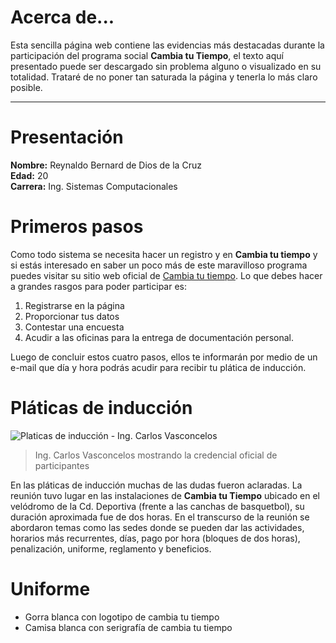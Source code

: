 # Acerca de...
Esta sencilla página web contiene las evidencias más destacadas durante la participación del programa social **Cambia tu Tiempo**, el texto aquí presentado puede ser descargado sin problema alguno o visualizado en su totalidad. Trataré de no poner tan saturada la página y tenerla lo más claro posible.


----------


# Presentación
**Nombre:** Reynaldo Bernard de Dios de la Cruz<br>
**Edad:** 20<br>
**Carrera:** Ing. Sistemas Computacionales

# Primeros pasos
Como todo sistema se necesita hacer un registro y en **Cambia tu tiempo** y si estás interesado en saber un poco más de este maravilloso programa puedes visitar su sitio web oficial de [Cambia tu tiempo](http://cambiatutiempo.mx/).
Lo que debes hacer a grandes rasgos para poder participar es:<br>
1. Registrarse en la página<br>
2. Proporcionar tus datos<br>
3. Contestar una encuesta<br>
4. Acudir a las oficinas para la entrega de documentación personal.<br>

Luego de concluir estos cuatro pasos, ellos te informarán por medio de un e-mail que día y hora podrás acudir para recibir tu plática de inducción.

# Pláticas de inducción
![Platicas de inducción - Ing. Carlos Vasconcelos](http://www.mediafire.com/convkey/f44c/p17l0svvnqke9bczg.jpg "Platica de induccion - CTT")

> Ing. Carlos Vasconcelos mostrando la credencial oficial de participantes

En las pláticas de inducción muchas de las dudas fueron aclaradas. La reunión tuvo lugar en las instalaciones de **Cambia tu Tiempo** ubicado en el velódromo de la Cd. Deportiva (frente a las canchas de basquetbol), su duración aproximada fue de dos horas. En el transcurso de la reunión se abordaron temas como las sedes donde se pueden dar las actividades, horarios más recurrentes, días, pago por hora (bloques de dos horas), penalización, uniforme, reglamento y beneficios.

# Uniforme

 - Gorra blanca con logotipo de cambia tu tiempo
 - Camisa blanca con serigrafía de cambia tu tiempo
 

